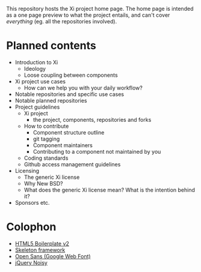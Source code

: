 This repository hosts the Xi project home page. The home page is intended as a one page preview to what the project entails, and can't cover _everything_ (eg. all the repositories involved).

# Planned contents

- Introduction to Xi
    - Ideology
    - Loose coupling between components
- Xi project use cases
    - How can we help you with your daily workflow?
- Notable repositories and specific use cases
- Notable planned repositories
- Project guidelines
    - Xi project
        - the project, components, repositories and forks
    - How to contribute
        - Component structure outline
        - git tagging
        - Component maintainers
        - Contributing to a component not maintained by you
    - Coding standards
    - Github access management guidelines
- Licensing
    - The generic Xi license
    - Why New BSD?
    - What does the generic Xi license mean? What is the intention behind it?
- Sponsors etc.

# Colophon

- [HTML5 Boilerplate v2](http://html5boilerplate.com)
- [Skeleton framework](http://getskeleton.com)
- [Open Sans (Google Web Font)](http://www.google.com/webfonts/specimen/Open+Sans)
- [jQuery Noisy](https://github.com/DanielRapp/Noisy)
